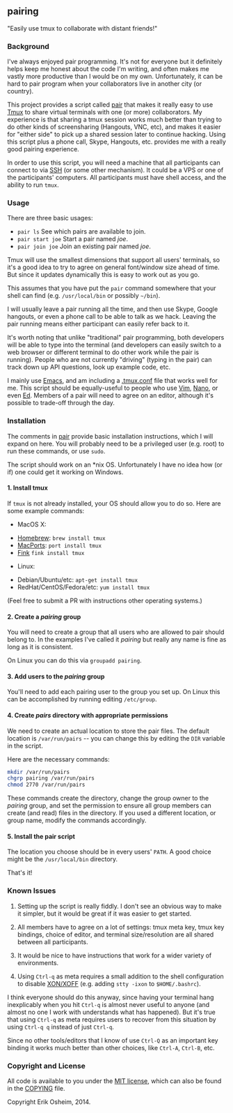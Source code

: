 ## pairing

"Easily use tmux to collaborate with distant friends!"

### Background

I've always enjoyed pair programming. It's not for everyone but it
definitely helps keep me honest about the code I'm writing, and often
makes me vastly more productive than I would be on my own.
Unfortunately, it can be hard to pair program when your collaborators
live in another city (or country).

This project provides a script called [pair](pair) that makes it
really easy to use [Tmux](http://tmux.sourceforge.net/) to share
virtual terminals with one (or more) collaborators. My experience is
that sharing a tmux session works much better than trying to do other
kinds of screensharing (Hangouts, VNC, etc), and makes it easier for
"either side" to pick up a shared session later to continue
hacking. Using this script plus a phone call, Skype, Hangouts,
etc. provides me with a really good pairing experience.

In order to use this script, you will need a machine that all
participants can connect to via [SSH](http://www.openssh.com/) (or
some other mechanism). It could be a VPS or one of the participants'
computers. All participants must have shell access, and the ability to
run `tmux`.

### Usage

There are three basic usages:

 * `pair ls` See which pairs are available to join.
 * `pair start joe` Start a pair named *joe*.
 * `pair join joe` Join an existing pair named *joe*.

Tmux will use the smallest dimensions that support all users'
terminals, so it's a good idea to try to agree on general font/window
size ahead of time. But since it updates dynamically this is easy to
work out as you go.

This assumes that you have put the `pair` command somewhere that your
shell can find (e.g. `/usr/local/bin` or possibly `~/bin`).

I will usually leave a pair running all the time, and then use Skype,
Google hangouts, or even a phone call to be able to talk as we
hack. Leaving the pair running means either participant can easily
refer back to it.

It's worth noting that unlike "traditional" pair programming, both
developers will be able to type into the terminal (and developers can
easily switch to a web browser or different terminal to do other work
while the pair is running). People who are not currently "driving"
(typing in the pair) can track down up API questions, look up example
code, etc.

I mainly use [Emacs](http://www.gnu.org/software/emacs/), and am
including a [.tmux.conf](dot.tmux.conf) file that works well for
me. This script should be equally-useful to people who use
[Vim](http://www.vim.org/), [Nano](http://www.nano-editor.org/), or
even [Ed](https://www.gnu.org/fun/jokes/ed-msg.txt). Members of a pair
will need to agree on an editor, although it's possible to trade-off
through the day.

### Installation

The comments in [pair](pair) provide basic installation instructions,
which I will expand on here. You will probably need to be a privileged
user (e.g. root) to run these commands, or use `sudo`.

The script should work on an *nix OS. Unfortunately I have no idea how
(or if) one could get it working on Windows.

#### 1. Install tmux

If `tmux` is not already installed, your OS should allow you to do
so. Here are some example commands:

* MacOS X:
 + [Homebrew](http://brew.sh/): `brew install tmux`
 + [MacPorts](http://www.macports.org/): `port install tmux`
 + [Fink](http://www.finkproject.org/) `fink install tmux`
* Linux:
 + Debian/Ubuntu/etc: `apt-get install tmux`
 + RedHat/CentOS/Fedora/etc: `yum install tmux`

(Feel free to submit a PR with instructions other operating systems.)

#### 2. Create a *pairing* group

You will need to create a group that all users who are allowed to pair
should belong to. In the examples I've called it *pairing* but really
any name is fine as long as it is consistent.

On Linux you can do this via `groupadd pairing`.

#### 3. Add users to the *pairing* group

You'll need to add each pairing user to the group you set up. On Linux
this can be accomplished by running editing `/etc/group`.

#### 4. Create *pairs* directory with appropriate permissions

We need to create an actual location to store the pair files. The
default location is `/var/run/pairs` -- you can change this by editing
the `DIR` variable in the script.

Here are the necessary commands:

```bash
mkdir /var/run/pairs
chgrp pairing /var/run/pairs
chmod 2770 /var/run/pairs
```

These commands create the directory, change the group owner to the
*pairing* group, and set the permission to ensure all group members
can create (and read) files in the directory. If you used a different
location, or group name, modify the commands accordingly.

#### 5. Install the pair script

The location you choose should be in every users' `PATH`. A good
choice might be the `/usr/local/bin` directory.

That's it!

### Known Issues

1. Setting up the script is really fiddly. I don't see an obvious way
to make it simpler, but it would be great if it was easier to get
started.

2. All members have to agree on a lot of settings: tmux meta key, tmux
key bindings, choice of editor, and terminal size/resolution are all
shared between all participants.

3. It would be nice to have instructions that work for a wider variety
of environments.

4. Using `Ctrl-q` as meta requires a small addition to the shell
configuration to disable
[XON/XOFF](http://en.wikipedia.org/wiki/Software_flow_control)
(e.g. adding `stty -ixon` to `$HOME/.bashrc`).

I think everyone should do this anyway, since having your terminal
hang inexplicably when you hit `Ctrl-q` is almost never useful to
anyone (and almost no one I work with understands what has
happened). But it's true that using `Ctrl-q` as meta requires users to
recover from this situation by using `Ctrl-q q` instead of just
`Ctrl-q`.

Since no other tools/editors that I know of use `Ctrl-Q` as an
important key binding it works much better than other choices, like
`Ctrl-A`, `Ctrl-B`, etc.

### Copyright and License

All code is available to you under the
[MIT license](http://opensource.org/licenses/mit-license.php), which
can also be found in the [COPYING](COPYING) file.

Copyright Erik Osheim, 2014.
